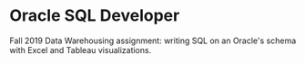 # Oracle SQL Developer
Fall 2019 Data Warehousing assignment: writing SQL on an Oracle's schema with Excel and Tableau visualizations.
